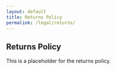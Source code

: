 ```yaml
---
layout: default
title: Returns Policy
permalink: /legal/returns/
---
```


## Returns Policy

This is a placeholder for the returns policy.

